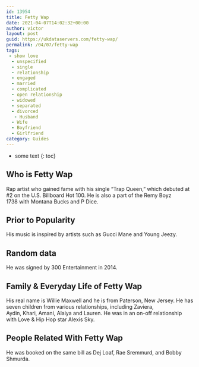 ```yaml
---
id: 13954
title: Fetty Wap
date: 2021-04-07T14:02:32+00:00
author: victor
layout: post
guid: https://ukdataservers.com/fetty-wap/
permalink: /04/07/fetty-wap
tags:
 - show love
  - unspecified
  - single
  - relationship
  - engaged
  - married
  - complicated
  - open relationship
  - widowed
  - separated
  - divorced
   - Husband
  - Wife
  - Boyfriend
  - Girlfriend
category: Guides
---
```


* some text
{: toc}


## Who is Fetty Wap



Rap artist who gained fame with his single &#8220;Trap Queen,&#8221; which debuted at #2 on the U.S. Billboard Hot 100. He is also a part of the Remy Boyz 1738 with Montana Bucks and P Dice.

                
                
                
## Prior to Popularity



His music is inspired by artists such as Gucci Mane and Young Jeezy.

                
                
                
## Random data



He was signed by 300 Entertainment in 2014.

                
                
                
## Family & Everyday Life of Fetty Wap



His real name is Willie Maxwell and he is from Paterson, New Jersey. He has seven children from various relationships, including Zaviera, Aydin, Khari, Amani, Alaiya and Lauren. He was in an on-off relationship with Love & Hip Hop star Alexis Sky.

                
                
                
## People Related With Fetty Wap



He was booked on the same bill as Dej Loaf, Rae Sremmurd, and Bobby Shmurda. 

                
              
            
          
          
          
